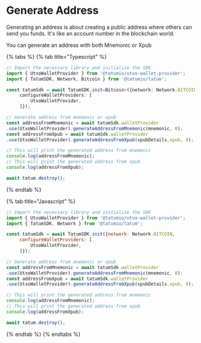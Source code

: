 # Generate Address

Generating an address is about creating a public address where others can send you funds. It's like an account number in the blockchain world.

You can generate an address with both Mnemonic or Xpub

{% tabs %}
{% tab title="Typescript" %}
```typescript
// Import the necessary library and initialize the SDK
import { UtxoWalletProvider } from '@tatumio/utxo-wallet-provider';
import { TatumSDK, Network, Bitcoin } from '@tatumio/tatum';

const tatumSdk = await TatumSDK.init<Bitcoin>({network: Network.BITCOIN,
     configureWalletProviders: [
         UtxoWalletProvider,
     ]});

// Generate address from mnemonic or xpub
const addressFromMnemonic = await tatumSdk.walletProvider
.use(UtxoWalletProvider).generateAddressFromMnemonic(mnemonic, 0);
const addressFromXpub = await tatumSdk.walletProvider
.use(UtxoWalletProvider).generateAddressFromXpub(xpubDetails.xpub, 0);

// This will print the generated address from mnemonic
console.log(addressFromMnemonic);
// This will print the generated address from xpub
console.log(addressFromXpub);

await tatum.destroy();

```
{% endtab %}

{% tab title="Javascript" %}
```javascript
// Import the necessary library and initialize the SDK
import { UtxoWalletProvider } from '@tatumio/utxo-wallet-provider';
import { TatumSDK, Network } from '@tatumio/tatum';

const tatumSdk = await TatumSDK.init({network: Network.BITCOIN,
     configureWalletProviders: [
         UtxoWalletProvider,
     ]});

// Generate address from mnemonic or xpub
const addressFromMnemonic = await tatumSdk.walletProvider
.use(UtxoWalletProvider).generateAddressFromMnemonic(mnemonic, 0);
const addressFromXpub = await tatumSdk.walletProvider
.use(UtxoWalletProvider).generateAddressFromXpub(xpubDetails.xpub, 0);

// This will print the generated address from mnemonic
console.log(addressFromMnemonic);
// This will print the generated address from xpub
console.log(addressFromXpub);

await tatum.destroy();

```
{% endtab %}
{% endtabs %}
